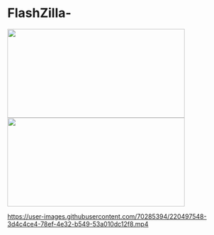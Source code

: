 # FlashZilla-

<p>
<img src = "https://user-images.githubusercontent.com/70285394/220495380-dff48c18-911a-40e0-bfd6-680d6459440f.png" width=400 height =200/>


<br>

<img src = "https://user-images.githubusercontent.com/70285394/220495372-0d3ca86d-e944-4cfe-a896-56aa3daa29c1.png" width=400 height =200/>

</p>



https://user-images.githubusercontent.com/70285394/220497548-3d4c4ce4-78ef-4e32-b549-53a010dc12f8.mp4




